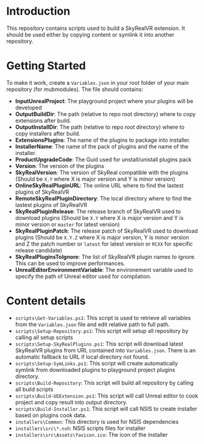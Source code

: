 
# Introduction 

This repository contains scripts used to build a SkyRealVR extension. It should be used either by copying content or symlink it into another repository.

# Getting Started
To make it work, create a `Variables.json` in your root folder of your main repository (for mubmodules). The file should contains:
* **InputUnrealProject**: The playground project where your plugins will be developed
* **OutputBuildDir**: The path (relative to repo root directory) where to copy extensions after build.
* **OutputInstallDir**: The path (relative to repo root directory) where to copy installers after build.
* **ExtensionsPlugins**: The name of the plugins to package into installer.
* **InstallerName**: The name of the pack of plugins and the name of the installer.
* **ProductUpgradeCode**: The Guid used for unstall/unistall plugins pack
* **Version**: The version of the plugins
* **SkyRealVersion**: The version of SkyReal compatible with the plugins (Should be `X.Y` where X is major version and Y is minor version) 
* **OnlineSkyRealPluginURL**: The online URL where to find the lastest plugins of SkyRealVR
* **RemoteSkyRealPluginDirectory**: The local directory where to find the lastest plugins of SkyRealVR
* **SkyRealPluginRelease**: The release branch of SkyRealVR used to download plugins (Should be `X.Y` where X is major version and Y is minor version or `master` for latest version)
* **SkyRealPluginPatch**: The release patch of SkyRealVR used to download plugins (Should be `X.Y.Z` where X is major version, Y is minor version and Z the patch number or `latest` for latest version or `RCXX` for specific release candidate)
* **SkyRealPluginsToIgnore**: The list of SkyRealVR plugin names to ignore. This can be used to improve performances.
* **UnrealEditorEnvironmentVariable**: The environement variable used to specify the path of Unreal editor used for compilation.

# Content details
* `scripts\Get-Variables.ps1`: This script is used to retrieve all variables from the `Variables.json` file and edit relative path to full path.
* `scripts\Setup-Repository.ps1`: This script will setup all repository by calling all setup scripts
* `scripts\Setup-SkyRealPlugins.ps1`: This script will download latest SkyRealVR plugins from URL contained into `Variables.json`. There is an automatic fallback to URL if local directory not found.
* `scripts\Setup-SymLinks.ps1`: This script will create automatically symlink from downloaded plugins to playground project plugins directory.
* `scripts\Build-Repository`: This script will build all repository by calling all build scripts
* `scripts\Build-UEExtension.ps1`: This script will call Unreal editor to cook project and copy result into output directory.
* `scripts\Build-Installer.ps1`: This script will call NSIS to create installer based on plugins cook data.
* `installers\Common`: This directory is used for NSIS dependencies
* `installers\src\*.nsh`: NSIS scripts files for installer
* `installers\src\Assets\favicon.ico`: The icon of the installer